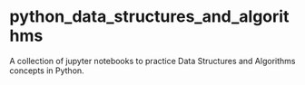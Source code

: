 # python_data_structures_and_algorithms
A collection of jupyter notebooks to practice Data Structures and Algorithms concepts in Python.
